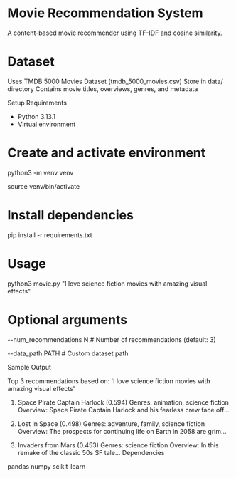 # Movie Recommendation System
A content-based movie recommender using TF-IDF and cosine similarity.

# Dataset

Uses TMDB 5000 Movies Dataset (tmdb_5000_movies.csv)
Store in data/ directory
Contains movie titles, overviews, genres, and metadata

Setup Requirements
- Python 3.13.1
- Virtual environment

# Create and activate environment
python3 -m venv venv

source venv/bin/activate

# Install dependencies
pip install -r requirements.txt

# Usage

python3 movie.py "I love science fiction movies with amazing visual effects"

# Optional arguments
--num_recommendations N  # Number of recommendations (default: 3)

--data_path PATH        # Custom dataset path

Sample Output

Top 3 recommendations based on: 'I love science fiction movies with amazing visual effects'

1. Space Pirate Captain Harlock (0.594)
   Genres: animation, science fiction
   Overview: Space Pirate Captain Harlock and his fearless crew face off...

2. Lost in Space (0.498)
   Genres: adventure, family, science fiction
   Overview: The prospects for continuing life on Earth in 2058 are grim...

3. Invaders from Mars (0.453)
   Genres: science fiction
   Overview: In this remake of the classic 50s SF tale...
Dependencies

pandas
numpy
scikit-learn
